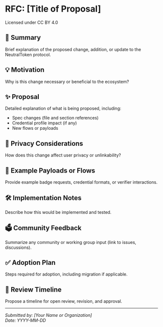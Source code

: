 # RFC: [Title of Proposal]
Licensed under CC BY 4.0


## 📄 Summary

Brief explanation of the proposed change, addition, or update to the NeutralToken protocol.

## 💡 Motivation

Why is this change necessary or beneficial to the ecosystem?

## ✨ Proposal

Detailed explanation of what is being proposed, including:
- Spec changes (file and section references)
- Credential profile impact (if any)
- New flows or payloads

## 🔐 Privacy Considerations

How does this change affect user privacy or unlinkability?

## 🧪 Example Payloads or Flows

Provide example badge requests, credential formats, or verifier interactions.

## 🛠 Implementation Notes

Describe how this would be implemented and tested.

## 🗳 Community Feedback

Summarize any community or working group input (link to issues, discussions).

## ✅ Adoption Plan

Steps required for adoption, including migration if applicable.

## 📅 Review Timeline

Propose a timeline for open review, revision, and approval.

---

*Submitted by: [Your Name or Organization]*  
*Date: YYYY-MM-DD*
